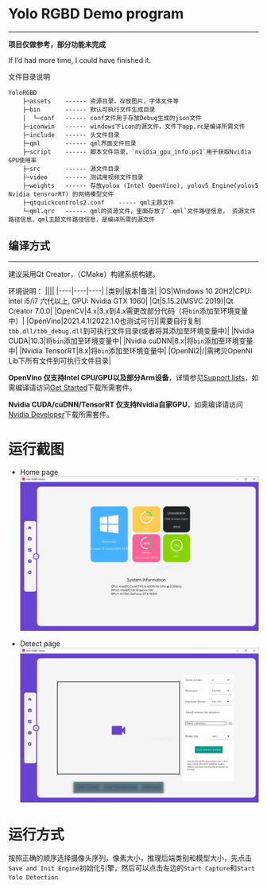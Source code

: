 # Yolo RGBD Demo program
---


**项目仅做参考，部分功能未完成**

If I’d had more time, I could have finished it.


文件目录说明
```
YoloRGBD
    ├─assets    ------ 资源目录，存放图片，字体文件等
    ├─bin       ------ 默认可执行文件生成目录
    │  └─conf   ------ conf文件用于存放Debug生成的json文件
    ├─iconwin   ------ windows下icon的源文件，文件下app.rc是编译所需文件
    ├─include   ------ 头文件目录
    ├─qml       ------ qml界面文件目录
    ├─script    ------ 脚本文件目录，`nvidia_gpu_info.ps1`用于获取Nvidia GPU使用率
    ├─src       ------ 源文件目录
    ├─video     ------ 测试用视频文件目录
    ├─weights   ------ 存放yolox (Intel OpenVino), yolov5 Engine(yolov5 Nvidia tensrorRT) 的网络模型文件
    ├─qtquickcontrols2.conf    ----- qml主题文件
    └─qml.qrc   ------ qml的资源文件，里面存放了`.qml`文件路径信息， 资源文件路径信息，qml主题文件路径信息，是编译所需的源文件
```

## 编译方式
---
建议采用Qt Creator，（CMake）构建系统构建。

环境说明：
||||
|----|----|----|
|类别|版本|备注|
|OS|Windows 10 20H2|CPU: Intel i5/i7 六代以上, GPU: Nvidia GTX 1060|
|Qt|5.15.2(MSVC 2019)|Qt Creator 7.0.0|
|OpenCV|4.x|3.x到4.x需更改部分代码（将`bin`添加至环境变量中）|
|OpenVino|2021.4.1(2022.1.0也测试可行)|需要自行复制`tbb.dll/tbb_debug.dll`到可执行文件目录(或者将其添加至环境变量中)|
|Nvidia CUDA|10.3|将`bin`添加至环境变量中|
|Nvidia cuDNN|8.x|将`bin`添加至环境变量中|
|Nvidia TensorRT|8.x|将`bin`添加至环境变量中|
|OpenNI2|/|需拷贝OpenNI Lib下所有文件到可执行文件目录|

**OpenVino 仅支持Intel CPU/GPU以及部分Arm设备**，详情参见[Support lists](https://docs.openvino.ai/latest/openvino_docs_OV_UG_Working_with_devices.html)，如需编译请访问[Get Started](https://docs.openvino.ai/latest/get_started.html)下载所需套件。

**Nvidia CUDA/cuDNN/TensorRT 仅支持Nvidia自家GPU**，如需编译请访问[Nvidia Developer](https://developer.nvidia.com/)下载所需套件。


# 运行截图

+ Home page
![HomePage](https://raw.githubusercontent.com/parker-int64/yolov5-RGBD/main/assets/homepage.png)

+ Detect page
![DetectPage](https://raw.githubusercontent.com/parker-int64/yolov5-RGBD/main/assets/detectpage.png)


# 运行方式

按照正确的顺序选择摄像头序列，像素大小，推理后端类别和模型大小，先点击`Save and Init Engine`初始化引擎，然后可以点击左边的`Start Capture`和`Start Yolo Detection`
